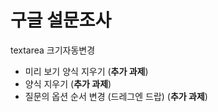 # 구글 설문조사

textarea 크기자동변경

- 미리 보기 양식 지우기 (**추가 과제**)
- 양식 지우기 (**추가 과제**)
- 질문의 옵션 순서 변경 (드레그엔 드랍) (**추가 과제**)
